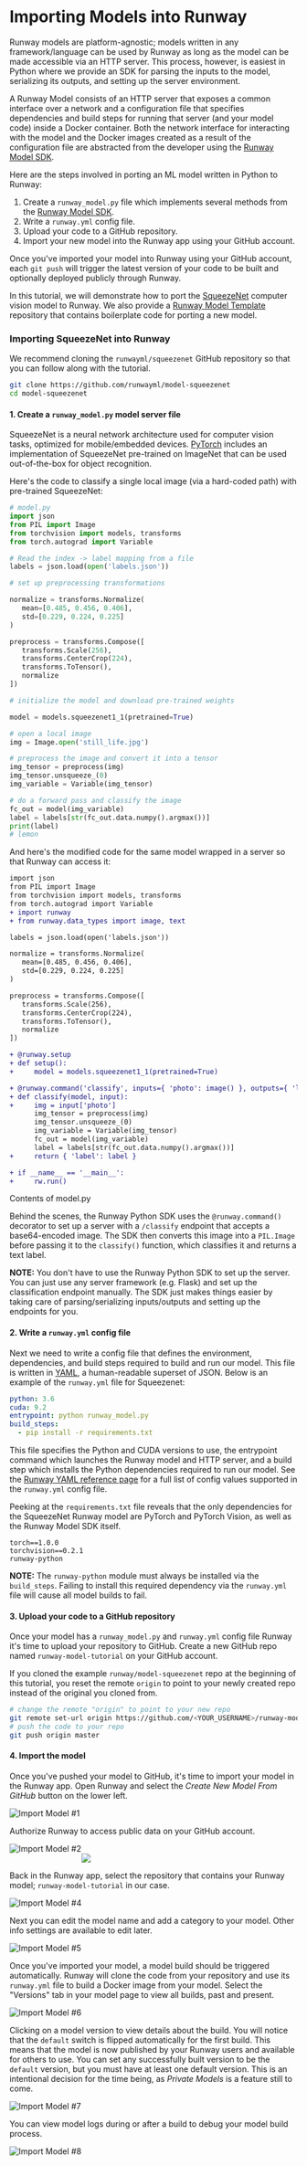 # Importing Models into Runway

Runway models are platform-agnostic; models written in any framework/language can be used by Runway as long as the model can be made accessible via an HTTP server. This process, however, is easiest in Python where we provide an SDK for parsing the inputs to the model, serializing its outputs, and setting up the server environment.

A Runway Model consists of an HTTP server that exposes a common interface over a network and a configuration file that specifies dependencies and build steps for running that server (and your model code) inside a Docker container. Both the network interface for interacting with the model and the Docker images created as a result of the configuration file are abstracted from the developer using the [Runway Model SDK](https://sdk.runwayml.com).

Here are the steps involved in porting an ML model written in Python to Runway:

1. Create a `runway_model.py` file which implements several methods from the [Runway Model SDK](https://sdk.runwayml.com).
1. Write a `runway.yml` config file.
1. Upload your code to a GitHub repository.
1. Import your new model into the Runway app using your GitHub account.

Once you've imported your model into Runway using your GitHub account, each `git push` will trigger the latest version of your code to be built and optionally deployed publicly through Runway.

In this tutorial, we will demonstrate how to port the [SqueezeNet](https://arxiv.org/abs/1512.03385) computer vision model to Runway. We also provide a [Runway Model Template](https://github.com/runwayml/model-template) repository that contains boilerplate code for porting a new model.

### Importing SqueezeNet into Runway

We recommend cloning the `runwayml/squeezenet` GitHub repository so that you can follow along with the tutorial.

```bash
git clone https://github.com/runwayml/model-squeezenet
cd model-squeezenet
```

#### 1. Create a `runway_model.py` model server file

SqueezeNet is a neural network architecture used for computer vision tasks, optimized for mobile/embedded devices. [PyTorch](https://github.com/pytorch/vision) includes an implementation of SqueezeNet pre-trained on ImageNet that can be used out-of-the-box for object recognition.

Here's the code to classify a single local image (via a hard-coded path) with pre-trained SqueezeNet:

```python
# model.py
import json
from PIL import Image
from torchvision import models, transforms
from torch.autograd import Variable

# Read the index -> label mapping from a file
labels = json.load(open('labels.json'))

# set up preprocessing transformations

normalize = transforms.Normalize(
   mean=[0.485, 0.456, 0.406],
   std=[0.229, 0.224, 0.225]
)

preprocess = transforms.Compose([
   transforms.Scale(256),
   transforms.CenterCrop(224),
   transforms.ToTensor(),
   normalize
])

# initialize the model and download pre-trained weights

model = models.squeezenet1_1(pretrained=True)

# open a local image
img = Image.open('still_life.jpg')

# preprocess the image and convert it into a tensor
img_tensor = preprocess(img)
img_tensor.unsqueeze_(0)
img_variable = Variable(img_tensor)

# do a forward pass and classify the image
fc_out = model(img_variable)
label = labels[str(fc_out.data.numpy().argmax())]
print(label)
# lemon
```

And here's the modified code for the same model wrapped in a server so that Runway can access it:


```diff
import json
from PIL import Image
from torchvision import models, transforms
from torch.autograd import Variable
+ import runway
+ from runway.data_types import image, text

labels = json.load(open('labels.json'))

normalize = transforms.Normalize(
   mean=[0.485, 0.456, 0.406],
   std=[0.229, 0.224, 0.225]
)

preprocess = transforms.Compose([
   transforms.Scale(256),
   transforms.CenterCrop(224),
   transforms.ToTensor(),
   normalize
])

+ @runway.setup
+ def setup():
+     model = models.squeezenet1_1(pretrained=True)

+ @runway.command('classify', inputs={ 'photo': image() }, outputs={ 'label': text() })
+ def classify(model, input):
+     img = input['photo']
      img_tensor = preprocess(img)
      img_tensor.unsqueeze_(0)
      img_variable = Variable(img_tensor)
      fc_out = model(img_variable)
      label = labels[str(fc_out.data.numpy().argmax())]
+     return { 'label': label }

+ if __name__ == '__main__':
+     rw.run()
```
<p class='subtitle'>Contents of model.py</p>

Behind the scenes, the Runway Python SDK uses the `@runway.command()` decorator to set up a server with a `/classify` endpoint that accepts a base64-encoded image. The SDK then converts this image into a `PIL.Image` before passing it to the `classify()` function, which classifies it and returns a text label.

<p class="note"><b>NOTE:</b> You don't have to use the Runway Python SDK to set up the server. You can just use any server framework (e.g. Flask) and set up the classification endpoint manually. The SDK just makes things easier by taking care of parsing/serializing inputs/outputs and setting up the endpoints for you.</p>

#### 2. Write a `runway.yml` config file

Next we need to write a config file that defines the environment, dependencies, and build steps required to build and run our model. This file is written in [YAML](https://learnxinyminutes.com/docs/yaml/), a human-readable superset of JSON. Below is an example of the `runway.yml` file for Squeezenet:

```yaml
python: 3.6
cuda: 9.2
entrypoint: python runway_model.py
build_steps:
  - pip install -r requirements.txt
```

This file specifies the Python and CUDA versions to use, the entrypoint command which launches the Runway model and HTTP server, and a build step which installs the Python dependencies required to run our model. See the [Runway YAML reference page](https://sdk.runwayml.com/en/latest/runway_yaml_file.html) for a full list of config values supported in the `runway.yml` config file.

Peeking at the `requirements.txt` file reveals that the only dependencies for the SqueezeNet Runway model are PyTorch and PyTorch Vision, as well as the Runway Model SDK itself.

```
torch==1.0.0
torchvision==0.2.1
runway-python
```

<p class="note">
  <b>NOTE:</b> The <code>runway-python</code> module must always be installed via the <code>build_steps</code>. Failing to install this required dependency via the <code>runway.yml</code> file will cause all model builds to fail.
</p>

#### 3. Upload your code to a GitHub repository

Once your model has a `runway_model.py` and `runway.yml` config file Runway it's time to upload your repository to GitHub. Create a new GitHub repo named `runway-model-tutorial` on your GitHub account.

If you cloned the example `runway/model-squeezenet` repo at the beginning of this tutorial, you reset the remote `origin` to point to your newly created repo instead of the original you cloned from.

```bash
# change the remote "origin" to point to your new repo
git remote set-url origin https://github.com/<YOUR_USERNAME>/runway-model-tutorial
# push the code to your repo
git push origin master
```

#### 4. Import the model

Once you've pushed your model to GitHub, it's time to import your model in the Runway app. Open Runway and select the _Create New Model From GitHub_ button on the lower left.

![Import Model #1](https://runway.nyc3.cdn.digitaloceanspaces.com/documentation/tutorial_model_importing/1_small.png)

Authorize Runway to access public data on your GitHub account.

![Import Model #2](https://runway.nyc3.cdn.digitaloceanspaces.com/documentation/tutorial_model_importing/2_small.png)
<img src="https://runway.nyc3.cdn.digitaloceanspaces.com/documentation/tutorial_model_importing/3_small.png" style="max-width: 50%; margin: auto; display: block;">

Back in the Runway app, select the repository that contains your Runway model; `runway-model-tutorial` in our case.

![Import Model #4](https://runway.nyc3.cdn.digitaloceanspaces.com/documentation/tutorial_model_importing/4_small.png)

Next you can edit the model name and add a category to your model. Other info settings are available to edit later.

![Import Model #5](https://runway.nyc3.cdn.digitaloceanspaces.com/documentation/tutorial_model_importing/5_small.png)

Once you've imported your model, a model build should be triggered automatically. Runway will clone the code from your repository and use its `runway.yml` file to build a Docker image from your model. Select the "Versions" tab in your model page to view all builds, past and present.

![Import Model #6](https://runway.nyc3.cdn.digitaloceanspaces.com/documentation/tutorial_model_importing/6_small.png)

Clicking on a model version to view details about the build. You will notice that the `default` switch is flipped automatically for the first build. This means that the model is now published by your Runway users and available for others to use. You can set any successfully built version to be the `default` version, but you must have at least one default version. This is an intentional decision for the time being, as _Private Models_ is a feature still to come.

![Import Model #7](https://runway.nyc3.cdn.digitaloceanspaces.com/documentation/tutorial_model_importing/7_small.png)

You can view model logs during or after a build to debug your model build process.

![Import Model #8](https://runway.nyc3.cdn.digitaloceanspaces.com/documentation/tutorial_model_importing/8_small.png)

